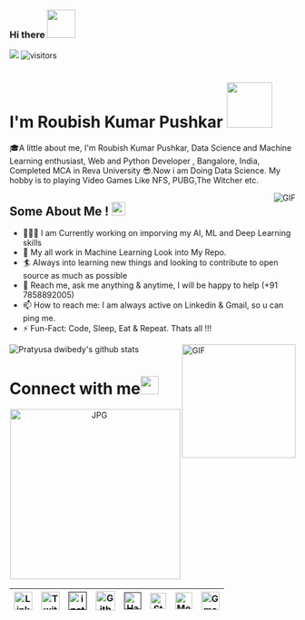 ### Hi there  <img src="https://github.com/TheDudeThatCode/TheDudeThatCode/blob/master/Assets/Hi.gif" width="50px">

![](https://komarev.com/ghpvc/?username=pratyusa98&color=green)
![visitors](https://visitor-badge.laobi.icu/badge?page_id=TheDudeThatCode)


# I'm Roubish Kumar Pushkar <img src="https://github.com/TheDudeThatCode/TheDudeThatCode/blob/master/Assets/Developer.gif" width="80px">


🎓A little about me, I'm Roubish Kumar Pushkar, Data Science and Machine Learning enthusiast, Web and Python Developer , Bangalore, India, Completed MCA in Reva University 😎.Now i am Doing Data Science. My hobby is to playing Video Games Like NFS, PUBG,The Witcher etc. 

<img align="right" alt="GIF" src="https://media.giphy.com/media/5YEgnkjeryvwA/giphy.gif">

## Some About Me !&nbsp;<img src="https://github.com/TheDudeThatCode/TheDudeThatCode/blob/master/Assets/Earth.gif" width="24px">

- 👨🏽‍💻 I am Currently working on imporving my AI, ML and Deep Learning skills 
- 💬 My all work in Machine Learning Look into My Repo.
- 🏄‍ Always into learning new things and looking to contribute to open source as much as possible
- 💬 Reach me, ask me anything & anytime, I will be happy to help (+91 7858892005)
- 📫 How to reach me: I am always active on Linkedin & Gmail, so u can ping me.
- ⚡️ Fun-Fact: Code, Sleep, Eat & Repeat. Thats all !!!
<img align="right" alt="GIF" src="https://github.com/TheDudeThatCode/TheDudeThatCode/blob/master/Assets/Rocket.gif"  width="200vw" >

![Pratyusa dwibedy's github stats](https://github-readme-stats.vercel.app/api?username=pratyusa98&show_icons=true&hide_border=true)


# Connect with me<img src="https://github.com/TheDudeThatCode/TheDudeThatCode/blob/master/Assets/Handshake.gif" height="32px">




<p align="center">
 <img align="center" alt="JPG" src="https://roubish.github.io/My_portfolio/img/design.jpg" height="300px">

</p>


| [<img src="https://github.com/TheDudeThatCode/TheDudeThatCode/blob/master/Assets/Linkedin.svg" alt="Linkedin Logo" width="32">](https://www.linkedin.com/in/roubishkrpushkar/) | [<img src="https://github.com/TheDudeThatCode/TheDudeThatCode/blob/master/Assets/Twitter.svg" alt="Twitter Logo" width="32">](@roubishkrpushk1) | [<img src="https://github.com/TheDudeThatCode/TheDudeThatCode/blob/master/Assets/Instagram.svg" alt="instagram logo" width="32">]()| [<img src="https://cdn.svgporn.com/logos/github-icon.svg" alt="Github logo" width="34">](https://github.com/Roubish) | [<img src="https://github.com/TheDudeThatCode/TheDudeThatCode/blob/master/Assets/HackerRank.svg" alt="HackerRank Logo" width="30">]() | [<img src="https://cdn.svgporn.com/logos/stackoverflow-icon.svg" alt="Stackoverflow Logo" width="28">](https://stackoverflow.com) | [<img src="https://cdn.svgporn.com/logos/medium.svg" alt="Medium Logo" width="30">](https://medium.com/) | [<img src="https://github.com/TheDudeThatCode/TheDudeThatCode/blob/master/Assets/Gmail.svg" alt="Gmail logo" height="32">](roubishkrpushkar@gmail.com)
|:---:|:---:|:---:|:---:|:---:|:---:|:---:|:---:|
